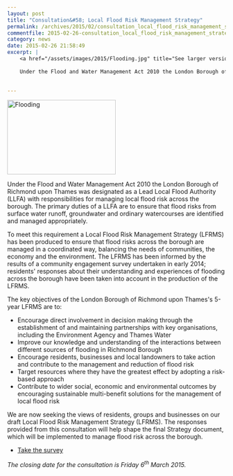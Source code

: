 ```yaml
---
layout: post
title: "Consultation&#58; Local Flood Risk Management Strategy"
permalink: /archives/2015/02/consultation_local_flood_risk_management_strategy.html
commentfile: 2015-02-26-consultation_local_flood_risk_management_strategy
category: news
date: 2015-02-26 21:58:49
excerpt: |
    <a href="/assets/images/2015/Flooding.jpg" title="See larger version of - Flooding"><img src="/assets/images/2015/Flooding_thumb.jpg" width="150" height="103" alt="Flooding" class="photo right" /></a>
    
    Under the Flood and Water Management Act 2010 the London Borough of Richmond upon Thames was designated as a Lead Local Flood Authority (LLFA) with responsibilities for managing local flood risk across the borough. The primary duties of a LLFA are to ensure that flood risks from surface water runoff, groundwater and ordinary watercourses are identified and managed appropriately.
    

---
```


<a href="/assets/images/2015/Flooding.jpg" title="See larger version of - Flooding"><img src="/assets/images/2015/Flooding_thumb.jpg" width="250" height="172" alt="Flooding" class="photo right" /></a>

Under the Flood and Water Management Act 2010 the London Borough of Richmond upon Thames was designated as a Lead Local Flood Authority (LLFA) with responsibilities for managing local flood risk across the borough. The primary duties of a LLFA are to ensure that flood risks from surface water runoff, groundwater and ordinary watercourses are identified and managed appropriately.

To meet this requirement a Local Flood Risk Management Strategy (LFRMS) has been produced to ensure that flood risks across the borough are managed in a coordinated way, balancing the needs of communities, the economy and the environment. The LFRMS has been informed by the results of a community engagement survey undertaken in early 2014; residents' responses about their understanding and experiences of flooding across the borough have been taken into account in the production of the LFRMS.

The key objectives of the London Borough of Richmond upon Thames's 5-year LFRMS are to:

-   Encourage direct involvement in decision making through the establishment of and maintaining partnerships with key organisations, including the Environment Agency and Thames Water
-   Improve our knowledge and understanding of the interactions between different sources of flooding in Richmond Borough
-   Encourage residents, businesses and local landowners to take action and contribute to the management and reduction of flood risk
-   Target resources where they have the greatest effect by adopting a risk-based approach
-   Contribute to wider social, economic and environmental outcomes by encouraging sustainable multi-benefit solutions for the management of local flood risk

We are now seeking the views of residents, groups and businesses on our draft Local Flood Risk Management Strategy (LFRMS). The responses provided from this consultation will help shape the final Strategy document, which will be implemented to manage flood risk across the borough.

-   [Take the survey](https://consultation.richmond.gov.uk/environment/flood-risk/consult_view)

*The closing date for the consultation is Friday 6<sup>th</sup> March 2015.*
